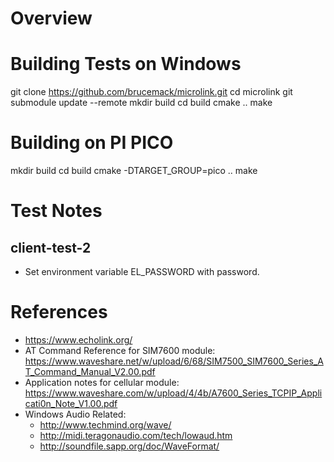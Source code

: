 Overview
========

Building Tests on Windows
=========================

git clone https://github.com/brucemack/microlink.git
cd microlink
git submodule update --remote
mkdir build
cd build
cmake ..
make <target>

Building on PI PICO
===================

mkdir build
cd build
cmake -DTARGET_GROUP=pico ..
make <target>

# Test Notes

## client-test-2

* Set environment variable EL_PASSWORD with password.

References
==========

* https://www.echolink.org/
* AT Command Reference for SIM7600 module: https://www.waveshare.net/w/upload/6/68/SIM7500_SIM7600_Series_AT_Command_Manual_V2.00.pdf
* Application notes for cellular module: https://www.waveshare.com/w/upload/4/4b/A7600_Series_TCPIP_Applicati0n_Note_V1.00.pdf
* Windows Audio Related: 
  - http://www.techmind.org/wave/
  - http://midi.teragonaudio.com/tech/lowaud.htm
  - http://soundfile.sapp.org/doc/WaveFormat/
  

